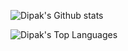 ![Dipak's Github stats](https://github-readme-stats.vercel.app/api?username=DipakShrestha-ADS&show_icons=true&count_private=true&theme=radical)

![Dipak's Top Languages](https://github-readme-stats.vercel.app/api/top-langs/?username=DipakShrestha-ADS&layout=compact&theme=radical)
